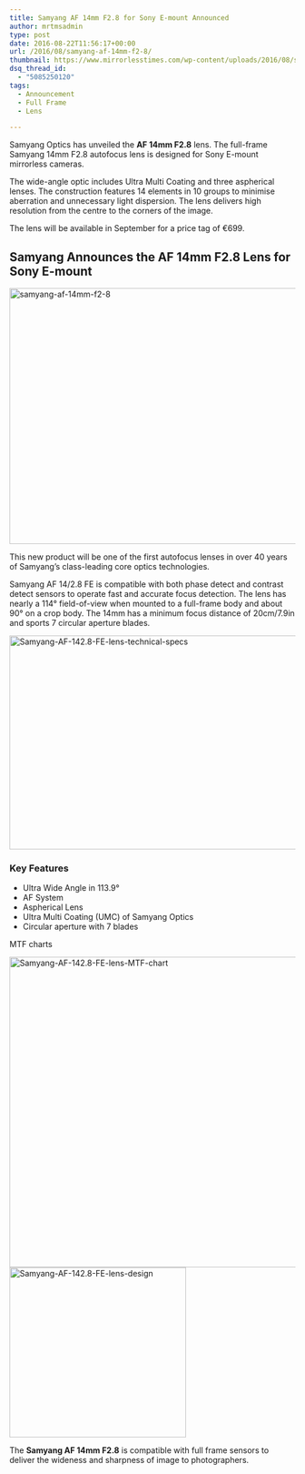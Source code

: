 ```yaml
---
title: Samyang AF 14mm F2.8 for Sony E-mount Announced
author: mrtmsadmin
type: post
date: 2016-08-22T11:56:17+00:00
url: /2016/08/samyang-af-14mm-f2-8/
thumbnail: https://www.mirrorlesstimes.com/wp-content/uploads/2016/08/samyang-af-14mm-f2-8.jpg
dsq_thread_id:
  - "5085250120"
tags:
  - Announcement
  - Full Frame
  - Lens

---
```

Samyang Optics has unveiled the **AF 14mm F2.8** lens. The full-frame Samyang 14mm F2.8 autofocus lens is designed for Sony E-mount mirrorless cameras.

The wide-angle optic includes Ultra Multi Coating and three aspherical lenses. The construction features 14 elements in 10 groups to minimise aberration and unnecessary light dispersion. The lens delivers high resolution from the centre to the corners of the image.

The lens will be available in September for a price tag of €699.<!--more-->

## Samyang Announces the AF 14mm F2.8 Lens for Sony E-mount

<img class="alignnone size-full wp-image-484" src="https://i1.wp.com/www.mirrorlesstimes.com/wp-content/uploads/2016/08/samyang-af-14mm-f2-8.jpg?resize=600%2C450&#038;ssl=1" alt="samyang-af-14mm-f2-8" width="600" height="450" srcset="https://i1.wp.com/www.mirrorlesstimes.com/wp-content/uploads/2016/08/samyang-af-14mm-f2-8.jpg?w=900&ssl=1 900w, https://i1.wp.com/www.mirrorlesstimes.com/wp-content/uploads/2016/08/samyang-af-14mm-f2-8.jpg?resize=300%2C225&ssl=1 300w, https://i1.wp.com/www.mirrorlesstimes.com/wp-content/uploads/2016/08/samyang-af-14mm-f2-8.jpg?resize=768%2C576&ssl=1 768w" sizes="(max-width: 600px) 100vw, 600px" data-recalc-dims="1" /> 

This new product will be one of the first autofocus lenses in over 40 years of Samyang’s class-leading core optics technologies.

Samyang AF 14/2.8 FE is compatible with both phase detect and contrast detect sensors to operate fast and accurate focus detection. The lens has nearly a 114° field-of-view when mounted to a full-frame body and about 90° on a crop body. The 14mm has a minimum focus distance of 20cm/7.9in and sports 7 circular aperture blades.

<img class="alignnone size-full wp-image-485" src="https://i1.wp.com/www.mirrorlesstimes.com/wp-content/uploads/2016/08/Samyang-AF-142.8-FE-lens-technical-specs.jpg?resize=600%2C376&#038;ssl=1" alt="Samyang-AF-142.8-FE-lens-technical-specs" width="600" height="376" srcset="https://i1.wp.com/www.mirrorlesstimes.com/wp-content/uploads/2016/08/Samyang-AF-142.8-FE-lens-technical-specs.jpg?w=718&ssl=1 718w, https://i1.wp.com/www.mirrorlesstimes.com/wp-content/uploads/2016/08/Samyang-AF-142.8-FE-lens-technical-specs.jpg?resize=300%2C188&ssl=1 300w" sizes="(max-width: 600px) 100vw, 600px" data-recalc-dims="1" /> 

### Key Features

  * Ultra Wide Angle in 113.9°
  * AF System
  * Aspherical Lens
  * Ultra Multi Coating (UMC) of Samyang Optics
  * Circular aperture with 7 blades

MTF charts

<img class="alignnone size-full wp-image-486" src="https://i1.wp.com/www.mirrorlesstimes.com/wp-content/uploads/2016/08/Samyang-AF-142.8-FE-lens-MTF-chart.jpg?resize=600%2C546&#038;ssl=1" alt="Samyang-AF-142.8-FE-lens-MTF-chart" width="600" height="546" srcset="https://i1.wp.com/www.mirrorlesstimes.com/wp-content/uploads/2016/08/Samyang-AF-142.8-FE-lens-MTF-chart.jpg?w=604&ssl=1 604w, https://i1.wp.com/www.mirrorlesstimes.com/wp-content/uploads/2016/08/Samyang-AF-142.8-FE-lens-MTF-chart.jpg?resize=300%2C273&ssl=1 300w" sizes="(max-width: 600px) 100vw, 600px" data-recalc-dims="1" /> 

<img class="alignnone size-full wp-image-487" src="https://i2.wp.com/www.mirrorlesstimes.com/wp-content/uploads/2016/08/Samyang-AF-142.8-FE-lens-design.jpg?resize=311%2C299&#038;ssl=1" alt="Samyang-AF-142.8-FE-lens-design" width="311" height="299" srcset="https://i2.wp.com/www.mirrorlesstimes.com/wp-content/uploads/2016/08/Samyang-AF-142.8-FE-lens-design.jpg?w=311&ssl=1 311w, https://i2.wp.com/www.mirrorlesstimes.com/wp-content/uploads/2016/08/Samyang-AF-142.8-FE-lens-design.jpg?resize=300%2C288&ssl=1 300w" sizes="(max-width: 311px) 100vw, 311px" data-recalc-dims="1" /> 

The **Samyang AF 14mm F2.8** is compatible with full frame sensors to deliver the wideness and sharpness of image to photographers.
